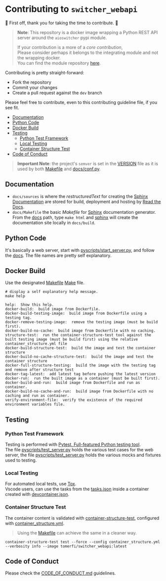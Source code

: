 # Contributing to `switcher_webapi`

:clap: First off, thank you for taking the time to contribute. :clap:

> **Note**: This repository is a docker image wrapping a Python REST API server around the
> `aioswitcher` pypi module.
>
> If your contribution is a more of a *core contribution*,</br>
> Please consider perhaps it belongs to the integrating module and not the wrapping docker.</br>
> You can find the module repository [here](https://github.com/TomerFi/aioswitcher).

Contributing is pretty straight-forward:

- Fork the repository
- Commit your changes
- Create a pull request against the `dev` branch

Please feel free to contribute, even to this contributing guideline file, if you see fit.

- [Documentation](#documentation)
- [Python Code](#python-code)
- [Docker Build](#docker-build)
- [Testing](#testing)
  - [Python Test Framework](#python-test-framework)
  - [Local Testing](#local-testing)
  - [Container Structure Test](#container-structure-test)
- [Code of Conduct](#code-of-conduct)

> **Important Note**: the project's `semver` is set in the [VERSION](../VERSION) file as it is used
> by both [Makefile](../Makefile) and [docs/conf.py](../docs/conf.py).

## Documentation

- `docs/sources` is where the *restructuredText* for creating the [Sphinx Documentation](http://www.sphinx-doc.org)
  are stored for build, deployment and hosting by [Read the Docs](https://readthedocs.org/).
- `docs/Makefile` the basic *Makefile* for [Sphinx](http://www.sphinx-doc.org)
  documentation generator. From the [docs](docs/) path, type `make html` and
  [sphinx](http://www.sphinx-doc.org) will create the documentation site locally in
  `docs/build`.

## Python Code

It's basically a web server, start with [pyscripts/start_server.py](../pyscripts/start_server.py),
and follow the [docs](https://switcher-webapi.tomfi.info). The file names are pretty self explanatory.

## Docker Build

Use the designated [Makefile](../Makefile) [Make](https://www.gnu.org/software/make/manual/make.html) file.

```shell
# display a self explanatory help message.
make help
```

```text
help:  Show this help.
docker-build:  build image from Dockerfile.
docker-build-testing-image:  build image from Dockerfile using a testing tag.
docker-remove-testing-image:  remove the testing image (must be build first).
docker-build-no-cache:  build image from Dockerfile with no caching.
structure-test:  run the container-structure-test tool against the built testing image (must be build first) using the relative container_structure.yml file
docker-build-structure-test:  build the image and test the container structure
docker-build-no-cache-structure-test:  build the image and test the container structure
docker-full-structure-testing:  build the image with the testing tag and remove after structure test
docker-tag-latest:  add latest tag before pushing the latest version
docker-run:  run the built image as a container (must be built first).
docker-build-and-run:  build image from Dockerfile and run as container.
docker-build-no-cache-and-run:  build image from Dockerfile with no caching and run as container.
verify-environment-file:  verify the existence of the required environment variables file.
```

## Testing

### Python Test Framework

Testing is performed with [Pytest, Full-featured Python testing tool](https://docs.pytest.org).</br>
The file [pyscripts/test_server.py](../pyscripts/test_server.py) holds the various test cases for the
web server, the file [pyscripts/test_server.py](../pyscripts/conftest.py) holds the various mocks and
fixtures used to testing.

### Local Testing

For automated local tests, use [Tox](https://tox.readthedocs.io).</br>
Vscode users, can use the tasks from the [tasks.json](../.vscode/tasks.json) inside a container
created with [devcontainer.json](../.devcontainer/devcontainer.json).

### Container Structure Test

The container content is validated with
[container-structure-test](https://github.com/GoogleContainerTools/container-structure-test),
configured with [container_structure.yml](../container_structure.yml).</br>

> Using the [Makefile](../Makefile) can achieve the same in a cleaner way.

```shell
container-structure-test test --force --config container_structure.yml --verbosity info --image tomerfi/switcher_webapi:latest
```

## Code of Conduct

Please check the [CODE_OF_CONDUCT.md](CODE_OF_CONDUCT.md) guidelines.
